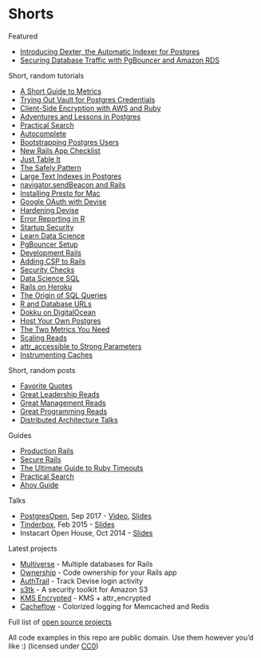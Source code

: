 # Shorts

Featured

- [Introducing Dexter, the Automatic Indexer for Postgres](https://medium.com/@ankane/introducing-dexter-the-automatic-indexer-for-postgres-5f8fa8b28f27)
- [Securing Database Traffic with PgBouncer and Amazon RDS](https://medium.com/@ankane/securing-database-traffic-with-pgbouncer-and-amazon-rds-c775b10bad75)

Short, random tutorials

- [A Short Guide to Metrics](Short-Guide-to-Metrics.md)
- [Trying Out Vault for Postgres Credentials](Trying-Out-Vault.md)
- [Client-Side Encryption with AWS and Ruby](AWS-Client-Side-Encryption.md)
- [Adventures and Lessons in Postgres](Scaling-Postgres.md)
- [Practical Search](https://github.com/ankane/practical-search)
- [Autocomplete](https://github.com/ankane/practical-search/blob/master/Autocomplete.md)
- [Bootstrapping Postgres Users](https://tech.instacart.com/bootstrapping-postgres-users-cd594e5f28e9)
- [New Rails App Checklist](New-Rails-App-Checklist.md)
- [Just Table It](Just-Table-It.md)
- [The Safely Pattern](Safely.md)
- [Large Text Indexes in Postgres](https://medium.com/@ankane/large-text-indexes-in-postgres-5d7f1677f89f)
- [navigator.sendBeacon and Rails](Navigator-Send-Beacon-Rails.md)
- [Installing Presto for Mac](Presto-Mac.md)
- [Google OAuth with Devise](Google-OAuth-with-Devise.md)
- [Hardening Devise](Hardening-Devise.md)
- [Error Reporting in R](Error-Reporting-R.md)
- [Startup Security](Startup-Security.md)
- [Learn Data Science](Learn-Data-Science.md)
- [PgBouncer Setup](PgBouncer-Setup.md)
- [Development Rails](Development-Rails.md)
- [Adding CSP to Rails](CSP-Rails.md)
- [Security Checks](Security-Checks.md)
- [Data Science SQL](Data-Science-SQL.md)
- [Rails on Heroku](Rails-on-Heroku.md)
- [The Origin of SQL Queries](The-Origin-of-SQL-Queries.md)
- [R and Database URLs](R-Postgres-and-Database-URLs.md)
- [Dokku on DigitalOcean](Dokku-Digital-Ocean.md)
- [Host Your Own Postgres](Host-Your-Own-Postgres.md)
- [The Two Metrics You Need](Two-Metrics.md)
- [Scaling Reads](Scaling-Reads.md)
- [attr_accessible to Strong Parameters](Strong-Parameters.md)
- [Instrumenting Caches](Instrumenting-Caches.md)

Short, random posts

- [Favorite Quotes](Favorite-Quotes.md)
- [Great Leadership Reads](Leadership-Reads.md)
- [Great Management Reads](Management-Reads.md)
- [Great Programming Reads](Programming-Reads.md)
- [Distributed Architecture Talks](Distributed-Architecture-Talks.md)

Guides

- [Production Rails](https://github.com/ankane/production_rails)
- [Secure Rails](https://github.com/ankane/secure_rails)
- [The Ultimate Guide to Ruby Timeouts](https://github.com/ankane/the-ultimate-guide-to-ruby-timeouts)
- [Practical Search](https://github.com/ankane/practical-search)
- [Ahoy Guide](https://github.com/ankane/ahoy_guide)

Talks

- [PostgresOpen](https://2017.postgresopen.org/), Sep 2017 - [Video](https://www.youtube.com/watch?v=Mni_1yTaNbE), [Slides](https://speakerdeck.com/ankane/how-postgres-could-index-itself)
- [Tinderbox](http://www.meetup.com/tinderbox/events/202613592/), Feb 2015 - [Slides](https://speakerdeck.com/ankane/grocery-hacking)
- Instacart Open House, Oct 2014 - [Slides](https://speakerdeck.com/ankane/from-the-store-to-your-door)

Latest projects

- [Multiverse](https://github.com/ankane/multiverse) - Multiple databases for Rails
- [Ownership](https://github.com/ankane/ownership) - Code ownership for your Rails app
- [AuthTrail](https://github.com/ankane/authtrail) - Track Devise login activity
- [s3tk](https://github.com/ankane/s3tk) - A security toolkit for Amazon S3
- [KMS Encrypted](https://github.com/ankane/kms_encrypted) - KMS + attr_encrypted
- [Cacheflow](https://github.com/ankane/cacheflow) - Colorized logging for Memcached and Redis

Full list of [open source projects](Open-Source-Projects.md)

All code examples in this repo are public domain. Use them however you’d like :) (licensed under [CC0](https://creativecommons.org/publicdomain/zero/1.0/))
